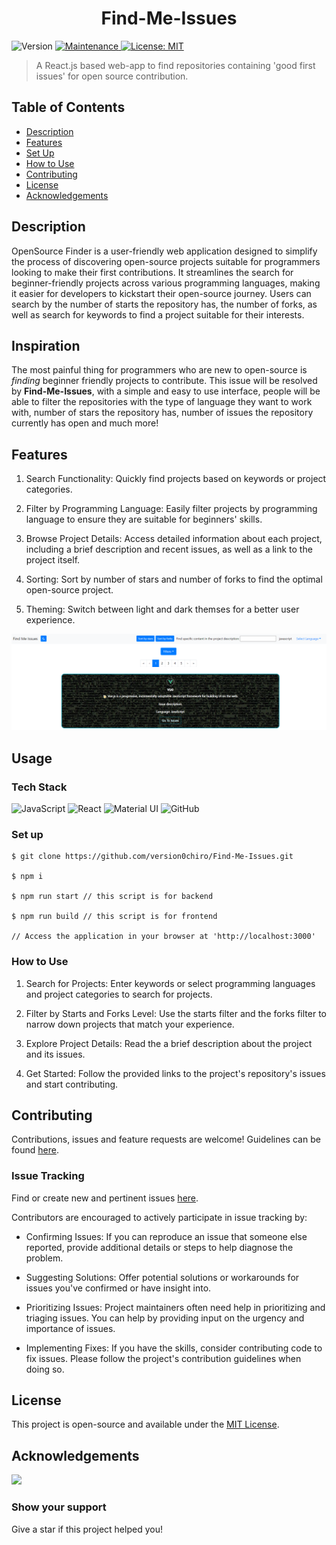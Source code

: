 <h1 align="center">Find-Me-Issues</h1>
<p>
  <img alt="Version" src="https://img.shields.io/badge/version-1.0.0-blue.svg?cacheSeconds=2592000" />
  <a href="https://github.com/open-devs/fastify-typescript-generator/graphs/commit-activity" target="_blank">
    <img alt="Maintenance" src="https://img.shields.io/badge/Maintained-yes-blue.svg" />
  </a>
  <a href="https://github.com/version0chiro/Find-Me-Issues/blob/main/LICENSE" target="_blank">
    <img alt="License: MIT" src="https://img.shields.io/github/license/version0chiro/Find-Me-Issues" />
  </a>
</p>  

> A React.js based web-app to find repositories containing 'good first issues' for open source contribution.

## Table of Contents

- [Description](#description)
- [Features](#features)
- [Set Up](#set-up)
- [How to Use](#how-to-use)
- [Contributing](#contributing)
- [License](#license)
- [Acknowledgements](#acknowledgements)

## Description

OpenSource Finder is a user-friendly web application designed to simplify the process of discovering open-source projects suitable for programmers looking to make their first contributions. 
It streamlines the search for beginner-friendly projects across various programming languages, making it easier for developers to kickstart their open-source journey. 
Users can search by the number of starts the repository has, the number of forks, as well as search for keywords to find a project suitable for their interests.

## Inspiration

The most painful thing for programmers who are new to open-source is *finding* beginner friendly projects to contribute.
This issue will be resolved by **Find-Me-Issues**, with a simple and easy to use interface, people will be able to filter the repositories with the type of language they want to work with, number of stars the repository has, number of issues the repository currently has open and much more!

## Features

1) Search Functionality: Quickly find projects based on keywords or project categories.

2) Filter by Programming Language: Easily filter projects by programming language to ensure they are suitable for beginners' skills.

3) Browse Project Details: Access detailed information about each project, including a brief description and recent issues, as well as a link to the project itself.

4) Sorting: Sort by number of stars and number of forks to find the optimal open-source project.

5) Theming: Switch between light and dark themses for a better user experience.

![demo](./assets/demo1.png)


## Usage

### Tech Stack
<p>
<img alt="JavaScript" src="https://img.shields.io/badge/javascript-%23323330.svg?style=for-the-badge&logo=javascript&logoColor=%23F7DF1E"/>
<img alt="React" src="https://img.shields.io/badge/react-%2320232a.svg?style=for-the-badge&logo=react&logoColor=%2361DAFB"/>
<img alt="Material UI" src="https://img.shields.io/badge/materialui-%230081CB.svg?style=for-the-badge&logo=material-ui&logoColor=white"/>
<img alt="GitHub" src="https://img.shields.io/badge/github-%23121011.svg?style=for-the-badge&logo=github&logoColor=white"/>
</p>

### Set up
```console
$ git clone https://github.com/version0chiro/Find-Me-Issues.git

$ npm i

$ npm run start // this script is for backend

$ npm run build // this script is for frontend

// Access the application in your browser at 'http://localhost:3000'

```

### How to Use

1) Search for Projects: Enter keywords or select programming languages and project categories to search for projects.

2) Filter by Starts and Forks Level: Use the starts filter and the forks filter to narrow down projects that match your experience.

3) Explore Project Details: Read the a brief description about the project and its issues.

4) Get Started: Follow the provided links to the project's repository's issues and start contributing.



## Contributing

Contributions, issues and feature requests are welcome! Guidelines can be found [here](https://github.com/version0chiro/Find-Me-Issues/blob/main/CONTRIBUTING.md).

### Issue Tracking

Find or create new and pertinent issues [here](https://github.com/version0chiro/Find-Me-Issues/issues).

Contributors are encouraged to actively participate in issue tracking by:

- Confirming Issues: If you can reproduce an issue that someone else reported, provide additional details or steps to help diagnose the problem.

- Suggesting Solutions: Offer potential solutions or workarounds for issues you've confirmed or have insight into.

- Prioritizing Issues: Project maintainers often need help in prioritizing and triaging issues. You can help by providing input on the urgency and importance of issues.

- Implementing Fixes: If you have the skills, consider contributing code to fix issues. Please follow the project's contribution guidelines when doing so.

## License

This project is open-source and available under the [MIT License](https://github.com/version0chiro/Find-Me-Issues/blob/main/LICENSE).

## Acknowledgements
<a href="https://github.com/version0chiro/Find-Me-Issues/graphs/contributors">
  <img src="https://contrib.rocks/image?repo=version0chiro/Find-Me-Issues" />
</a>

### Show your support

Give a star if this project helped you!
